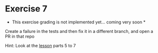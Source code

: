 # Exercise 7

* This exercise grading is not implemented yet... coming very soon *

Create a failure in the tests and then fix it in a different branch, and open a PR in that repo

Hint: Look at the [lesson](https://coderefinery.github.io/testing/locally/) parts 5 to 7

[tag]:#(ci,python,git)

